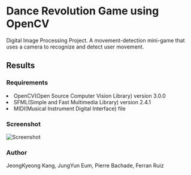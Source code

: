 # Dance Revolution Game using OpenCV

Digital Image Processing Project.
A movement-detection mini-game that uses a camera to recognize and detect user movement.

## Results

### Requirements
<li>OpenCV(Open Source Computer Vision Library) version 3.0.0</li>
<li>SFML(Simple and Fast Multimedia Library) version 2.4.1</li>
<li>MIDI(Musical Instrument Digital Interface) file</li>

### Screenshot
![Screenshot](https://github.com/jeongkyeong/dance-revolution-game-and-OpenCV/blob/master/Screenshot.png)

### Author
JeongKyeong Kang, JungYun Eum, Pierre Bachade, Ferran Ruiz

